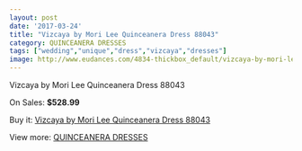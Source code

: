 ```yaml
---
layout: post
date: '2017-03-24'
title: "Vizcaya by Mori Lee Quinceanera Dress 88043"
category: QUINCEANERA DRESSES
tags: ["wedding","unique","dress","vizcaya","dresses"]
image: http://www.eudances.com/4834-thickbox_default/vizcaya-by-mori-lee-quinceanera-dress-88043.jpg
---
```

Vizcaya by Mori Lee Quinceanera Dress 88043

On Sales: **$528.99**
<a href="https://www.eudances.com/en/quinceanera-dresses/1632-vizcaya-by-mori-lee-quinceanera-dress-88043.html"><amp-img layout="responsive" width="600" height="600" src="//www.eudances.com/4834-thickbox_default/vizcaya-by-mori-lee-quinceanera-dress-88043.jpg" alt="Vizcaya by Mori Lee Quinceanera Dress 88043 0" /></a>
<a href="https://www.eudances.com/en/quinceanera-dresses/1632-vizcaya-by-mori-lee-quinceanera-dress-88043.html"><amp-img layout="responsive" width="600" height="600" src="//www.eudances.com/4835-thickbox_default/vizcaya-by-mori-lee-quinceanera-dress-88043.jpg" alt="Vizcaya by Mori Lee Quinceanera Dress 88043 1" /></a>
<a href="https://www.eudances.com/en/quinceanera-dresses/1632-vizcaya-by-mori-lee-quinceanera-dress-88043.html"><amp-img layout="responsive" width="600" height="600" src="//www.eudances.com/4836-thickbox_default/vizcaya-by-mori-lee-quinceanera-dress-88043.jpg" alt="Vizcaya by Mori Lee Quinceanera Dress 88043 2" /></a>
<a href="https://www.eudances.com/en/quinceanera-dresses/1632-vizcaya-by-mori-lee-quinceanera-dress-88043.html"><amp-img layout="responsive" width="600" height="600" src="//www.eudances.com/4837-thickbox_default/vizcaya-by-mori-lee-quinceanera-dress-88043.jpg" alt="Vizcaya by Mori Lee Quinceanera Dress 88043 3" /></a>
<a href="https://www.eudances.com/en/quinceanera-dresses/1632-vizcaya-by-mori-lee-quinceanera-dress-88043.html"><amp-img layout="responsive" width="600" height="600" src="//www.eudances.com/4838-thickbox_default/vizcaya-by-mori-lee-quinceanera-dress-88043.jpg" alt="Vizcaya by Mori Lee Quinceanera Dress 88043 4" /></a>

Buy it: [Vizcaya by Mori Lee Quinceanera Dress 88043](https://www.eudances.com/en/quinceanera-dresses/1632-vizcaya-by-mori-lee-quinceanera-dress-88043.html "Vizcaya by Mori Lee Quinceanera Dress 88043")

View more: [QUINCEANERA DRESSES](https://www.eudances.com/en/17-quinceanera-dresses "QUINCEANERA DRESSES")